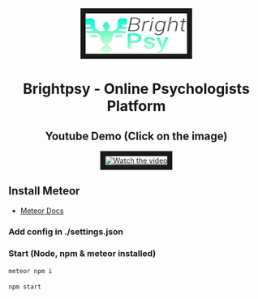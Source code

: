 <div align="center">
 <img src="/public/img/logo.png?raw=true" alt="Brightpsy Logo" width="200" height="80" border="10" />

# Brightpsy - Online Psychologists Platform

 ## Youtube Demo (Click on the image)
<a align="center" href="http://www.youtube.com/watch?feature=player_embedded&v=bFVyMbqkipk" target="_blank">
 <img src="http://img.youtube.com/vi/bFVyMbqkipk/mqdefault.jpg" alt="Watch the video" width="330" height="200" border="10" />
</a>

</div>


## Install Meteor

- [Meteor Docs](https://docs.meteor.com/#/full/)


### Add config in ./settings.json

### Start (Node, npm & meteor installed)

```js
meteor npm i
```

```js
npm start
```



